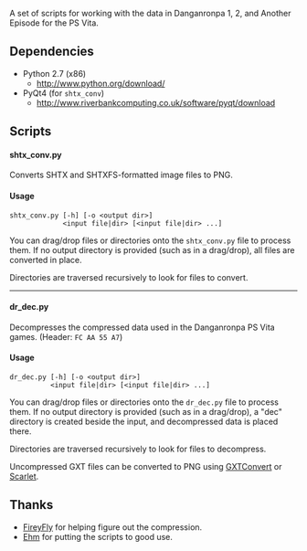﻿A set of scripts for working with the data in Danganronpa 1, 2,
and Another Episode for the PS Vita.

## Dependencies

* Python 2.7 (x86)
    * <http://www.python.org/download/>
* PyQt4 (for `shtx_conv`)
    * <http://www.riverbankcomputing.co.uk/software/pyqt/download>

## Scripts

#### shtx_conv.py

Converts SHTX and SHTXFS-formatted image files to PNG.

#### Usage

```
shtx_conv.py [-h] [-o <output dir>]
             <input file|dir> [<input file|dir> ...]
```

You can drag/drop files or directories onto the `shtx_conv.py` file to process them.
If no output directory is provided (such as in a drag/drop), all files are
converted in place.

Directories are traversed recursively to look for files to convert.

--------------------------------------------------------------------------------

#### dr_dec.py

Decompresses the compressed data used in the Danganronpa PS Vita games. (Header: `FC AA 55 A7`)

#### Usage

```
dr_dec.py [-h] [-o <output dir>]                 
          <input file|dir> [<input file|dir> ...]
```

You can drag/drop files or directories onto the `dr_dec.py` file to process them.
If no output directory is provided (such as in a drag/drop), a "dec" directory
is created beside the input, and decompressed data is placed there.

Directories are traversed recursively to look for files to decompress.

Uncompressed GXT files can be converted to PNG using
[GXTConvert](https://github.com/xdanieldzd/GXTConvert) or
[Scarlet](https://github.com/xdanieldzd/Scarlet).

## Thanks

* [FireyFly](https://github.com/FireyFly) for helping figure out the compression.
* [Ehm](https://twitter.com/OtherEhm) for putting the scripts to good use.